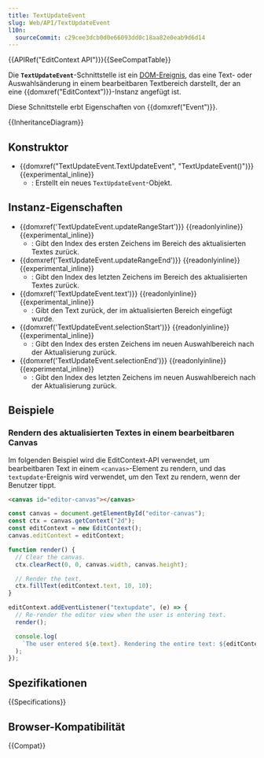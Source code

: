 ```yaml
---
title: TextUpdateEvent
slug: Web/API/TextUpdateEvent
l10n:
  sourceCommit: c29cee3dcb0d0e66093dd0c18aa82e0eab9d6d14
---
```


{{APIRef("EditContext API")}}{{SeeCompatTable}}

Die **`TextUpdateEvent`**-Schnittstelle ist ein [DOM-Ereignis](/de/docs/Web/API/Event), das eine Text- oder Auswahlsänderung in einem bearbeitbaren Textbereich darstellt, der an eine {{domxref("EditContext")}}-Instanz angefügt ist.

Diese Schnittstelle erbt Eigenschaften von {{domxref("Event")}}.

{{InheritanceDiagram}}

## Konstruktor

- {{domxref("TextUpdateEvent.TextUpdateEvent", "TextUpdateEvent()")}} {{experimental_inline}}
  - : Erstellt ein neues `TextUpdateEvent`-Objekt.

## Instanz-Eigenschaften

- {{domxref('TextUpdateEvent.updateRangeStart')}} {{readonlyinline}} {{experimental_inline}}
  - : Gibt den Index des ersten Zeichens im Bereich des aktualisierten Textes zurück.
- {{domxref('TextUpdateEvent.updateRangeEnd')}} {{readonlyinline}} {{experimental_inline}}
  - : Gibt den Index des letzten Zeichens im Bereich des aktualisierten Textes zurück.
- {{domxref('TextUpdateEvent.text')}} {{readonlyinline}} {{experimental_inline}}
  - : Gibt den Text zurück, der im aktualisierten Bereich eingefügt wurde.
- {{domxref('TextUpdateEvent.selectionStart')}} {{readonlyinline}} {{experimental_inline}}
  - : Gibt den Index des ersten Zeichens im neuen Auswahlbereich nach der Aktualisierung zurück.
- {{domxref('TextUpdateEvent.selectionEnd')}} {{readonlyinline}} {{experimental_inline}}
  - : Gibt den Index des letzten Zeichens im neuen Auswahlbereich nach der Aktualisierung zurück.

## Beispiele

### Rendern des aktualisierten Textes in einem bearbeitbaren Canvas

Im folgenden Beispiel wird die EditContext-API verwendet, um bearbeitbaren Text in einem `<canvas>`-Element zu rendern, und das `textupdate`-Ereignis wird verwendet, um den Text zu rendern, wenn der Benutzer tippt.

```html
<canvas id="editor-canvas"></canvas>
```

```js
const canvas = document.getElementById("editor-canvas");
const ctx = canvas.getContext("2d");
const editContext = new EditContext();
canvas.editContext = editContext;

function render() {
  // Clear the canvas.
  ctx.clearRect(0, 0, canvas.width, canvas.height);

  // Render the text.
  ctx.fillText(editContext.text, 10, 10);
}

editContext.addEventListener("textupdate", (e) => {
  // Re-render the editor view when the user is entering text.
  render();

  console.log(
    `The user entered ${e.text}. Rendering the entire text: ${editContext.text}`,
  );
});
```

## Spezifikationen

{{Specifications}}

## Browser-Kompatibilität

{{Compat}}

